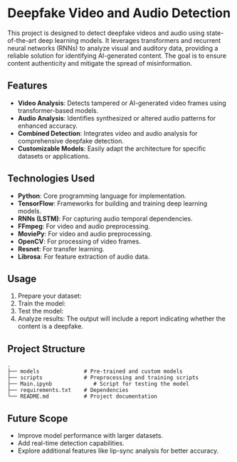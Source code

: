 # Deepfake Video and Audio Detection

This project is designed to detect deepfake videos and audio using state-of-the-art deep learning models. It leverages transformers and recurrent neural networks (RNNs) to analyze visual and auditory data, providing a reliable solution for identifying AI-generated content. The goal is to ensure content authenticity and mitigate the spread of misinformation.

## Features
- **Video Analysis**: Detects tampered or AI-generated video frames using transformer-based models.
- **Audio Analysis**: Identifies synthesized or altered audio patterns for enhanced accuracy.
- **Combined Detection**: Integrates video and audio analysis for comprehensive deepfake detection.
- **Customizable Models**: Easily adapt the architecture for specific datasets or applications.

## Technologies Used
- **Python**: Core programming language for implementation.
- **TensorFlow**: Frameworks for building and training deep learning models.
- **RNNs (LSTM)**: For capturing audio temporal dependencies.
- **FFmpeg**: For video and audio preprocessing.
- **MoviePy**: For video and audio preprocessing.
- **OpenCV**: For processing of video frames.
- **Resnet**: For transfer learning.
- **Librosa**: For feature extraction of audio data.

## Usage
1. Prepare your dataset:
2. Train the model:
3. Test the model:
4. Analyze results:
   The output will include a report indicating whether the content is a deepfake.

## Project Structure
```
.
├── models              # Pre-trained and custom models
├── scripts             # Preprocessing and training scripts
├── Main.ipynb             # Script for testing the model
├── requirements.txt    # Dependencies
└── README.md           # Project documentation
```

## Future Scope
- Improve model performance with larger datasets.
- Add real-time detection capabilities.
- Explore additional features like lip-sync analysis for better accuracy.

